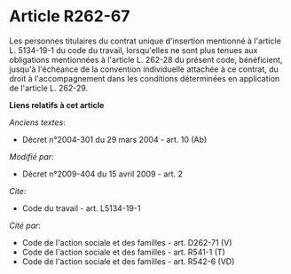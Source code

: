 # Article R262-67

Les personnes titulaires du contrat unique d'insertion mentionné à l'article L. 5134-19-1 du code du travail, lorsqu'elles ne
sont plus tenues aux obligations mentionnées à l'article L. 262-28 du présent code, bénéficient, jusqu'à l'échéance de la
convention individuelle attachée à ce contrat, du droit à l'accompagnement dans les conditions déterminées en application de
l'article L. 262-29.

**Liens relatifs à cet article**

_Anciens textes_:

  - Décret n°2004-301 du 29 mars 2004 - art. 10 (Ab)

_Modifié par_:

  - Décret n°2009-404 du 15 avril 2009 - art. 2

_Cite_:

  - Code du travail - art. L5134-19-1

_Cité par_:

  - Code de l'action sociale et des familles - art. D262-71 (V)
  - Code de l'action sociale et des familles - art. R541-1 (T)
  - Code de l'action sociale et des familles - art. R542-6 (VD)
